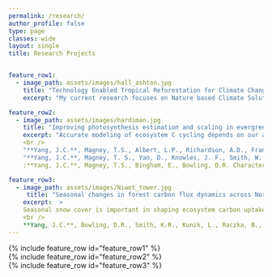 ```yaml
---
permalink: /research/
author_profile: false
type: page
classes: wide
layout: single
title: Research Projects


feature_row1:
  - image_path: assets/images/hall_ashton.jpg
    title: "Technology Enabled Tropical Reforestation for Climate Change Mitigation and Adaptation"
    excerpt: "My current research focuses on Nature based Climate Solutions (NbCS) that increase carbon storage while restoring healthy ecosystems and biodiversity.  However, assessing the potential and impacts of NbCS projects is complex and large uncertainties remain a major barrier to successful implementation.  This research seeks to develop predictive tools based on process-based demographic vegetation modeling (CLM-FATES) to support robust, scalable, and credible reforestation strategies in tropical ecosystems.  We are using this model to simulate which planting and management strategies optimize the balance between 1) maximizing carbon gain in the short term, 2) minimizing cost, and 3) achieving a healthy & biodiverse native forest in the long term.  This can help to ensure both the financial viability and ecological co-benefits of a carbon removal project."

feature_row2:
  - image_path: assets/images/hardiman.jpg
    title: "Improving photosynthesis estimation and scaling in evergreen conifer forests using proximal remote sensing"
    excerpt: "Accurate modeling of ecosystem C cycling depends on our ability to understand seasonal changes in photosynthetic function, and how these changes are driven by environmental factors such as water stress.  Typically, photosynthetic processes are investigated by sub-disciplines that use different methodologies to focus in on specific spatial and tempora scales, however it becomes challenging to then reconcile estimates obtained across these different scales. Proximal remote sensing employs the same methods used in large-scale remote sensing, but from a much shorter distance, such as at the leaf surface or from ground-based towers. Thus, mechanistic insight behind promising novel spectral signals such as solar insuced fluorescence (SIF) or the photochemical reflectance index (PRI) can be assessed on the ground at high temporal resolution.  These newer remote sensing based indices of plant function are linked to the functional status of leaves rather than simply pigment content and may be more sensitive to dynamic stress-mediated reductions in photosynthesis of conifer trees. In this research we compared seasonal fluctuations SIF, PRI, and photosynthesis in conifer trees at both the canopy scale and leaf scale to explore mechanisms linking SIF, photosynthesis, and photoprotection across seasons and in response to drought.  Ultimately, mechanistic insights gained can be extrapolated in remote sensing studies to provide a functional understanding of broad-scale ecosystem dynamics and improve C modeling."
    <br />
    "**Yang, J.C.**, Magney, T.S., Albert, L.P., Richardson, A.D., Frankenberg, C., Stutz, J., Grossman, K., Burns, S.P., B., Seyednasrollah, Blanken, P.D., Bowling, D.R. (2022).  Gross primary production (GPP) and red solar induced fluorescence (SIF) respond differently to light and seasonal environmental conditions in a subalpine conifer forest. Agricultural and Forest Meteorology, 317, 108904." [paper](https://www.sciencedirect.com/science/article/pii/S0168192322000971) 
    "**Yang, J.C.**, Magney, T. S., Yan, D., Knowles, J. F., Smith, W. K., Scott, R. L., & Barron‐Gafford, G. A. (2020). The photochemical reflectance index (PRI) captures the ecohydrologic sensitivity of a semi‐arid mixed conifer forest. Journal of Geophysical Research: Biogeosciences, e2019JG005624."[paper](https://agupubs.onlinelibrary.wiley.com/doi/abs/10.1029/2019JG005624)
    :**Yang, J.C.**, Magney, T.S., Bingham, E., Bowling, D.R. Characterizing the photosynthetic response of ponderosa pine needles to experimental drought using leaf-scale solar-induced fluorescence (SIF). (In prep)."

feature_row3:
  - image_path: assets/images/Niwot_tower.jpg
     title: "Seasonal changes in forest carbon flux dynamics across North America"
    excerpt:  >
    Seasonal snow cover is important in shaping ecosystem carbon uptake across many regions of the world, however forest response to projected declines in snowpack remain uncertain.  We studied the response of forest productivity to interannual and spatial variability in snow cover, timing of snowmelt, and length of the growing season.  We combined carbon flux (eddy covariance) and weather data from 14 temperate deciduous and evergreen forests in the US and southeast Canada with snow and precipitation from the Snow Data Assimilation System (SNODAS). Results showed that the capacity for plants to gain more carbon during a longer growing season appears to be dependent on soil water status determined by long-term climate, rather than interannual fluctuations in weather.  We did not find evidence that the magnitude of the snowpack had a legacy effect on subsequent active season productivity.  We highlight that there was large interannual variability both within and between sites that was not well explained by seasonal climate or phenology. 
    <br />
    **Yang, J.C.**, Bowling, D.R., Smith, K.R., Kunik, L., Raczka, B., Anderegg, W.R., … & Litvak, M.E. (2024). Forest carbon uptake as influenced by snowpack and length of photosynthesis season in seasonally snow-covered forests of North America. Agricultural and Forest Meteorology, 353, p.110054. [paper](https://www.sciencedirect.com/science/article/abs/pii/S0168192324001692) 
---
```


{% include feature_row id="feature_row1" %}  
{% include feature_row id="feature_row2" %}  
{% include feature_row id="feature_row3" %}
